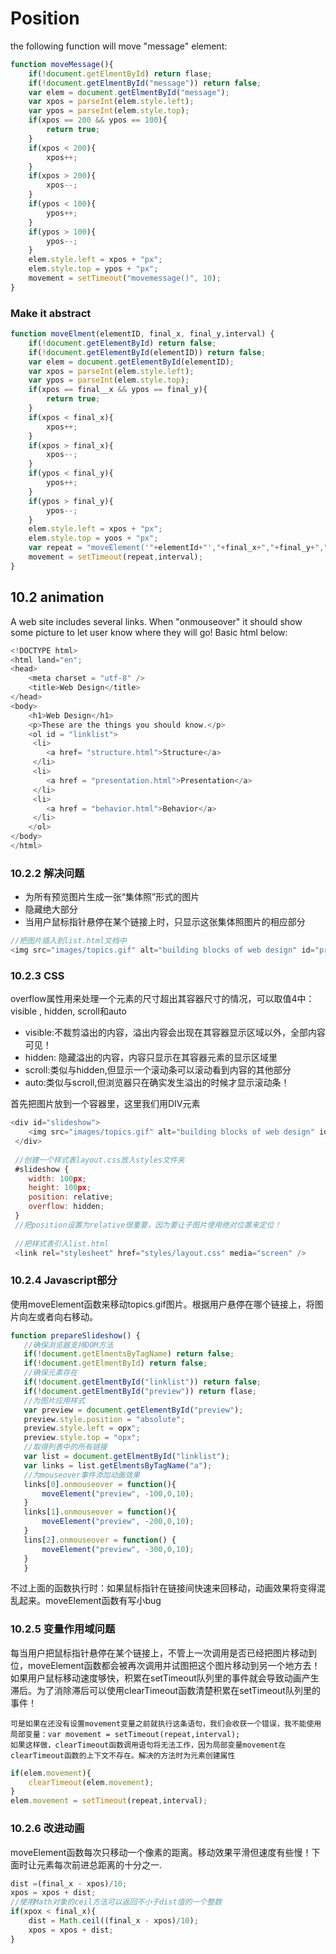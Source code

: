 # Position 
the following function will move "message" element:
```javascript
function moveMessage(){
    if(!document.getElmentById) return flase;
    if(!document.getElmentById("message")) return false;
    var elem = document.getElmentById("message");
    var xpos = parseInt(elem.style.left);
    var ypos = parseInt(elem.style.top);
    if(xpos == 200 && ypos == 100){
        return true;
    }
    if(xpos < 200){
        xpos++;
    }
    if(xpos > 200){
        xpos--;
    }
    if(ypos < 100){
        ypos++;
    }
    if(ypos > 100){
        ypos--;
    }
    elem.style.left = xpos + "px";
    elem.style.top = ypos + "px";
    movement = setTimeout("movemessage()", 10);
}
```

### Make it abstract

```javascript
function moveElment(elementID, final_x, final_y,interval) {
    if(!document.getElementById) return false;
    if(!document.getElementById(elementID)) return false;
    var elem = document.getElementById(elementID);
    var xpos = parseInt(elem.style.left);
    var ypos = parseInt(elem.style.top);
    if(xpos == final__x && ypos == final_y){
        return true;
    }
    if(xpos < final_x){
        xpos++;
    }
    if(xpos > final_x){
        xpos--;
    }
    if(ypos < final_y){
        ypos++;
    }
    if(ypos > final_y){
        ypos--;
    }
    elem.style.left = xpos + "px";
    elem.style.top = yoos + "px";
    var repeat = "moveElement('"+elementId+"',"+final_x+","+final_y+","+interval+")";
    movement = setTimeout(repeat,interval);
}
```
## 10.2 animation
A web site includes several links. When "onmouseover" it should show some picture to let user know where they will go! Basic html below:
```javascript
<!DOCTYPE html>
<html land="en";
<head>
    <meta charset = "utf-8" />
    <title>Web Design</title>
</head>
<body>
    <h1>Web Design</h1>
    <p>These are the things you should know.</p>
    <ol id = "linklist">
     <li>
        <a href= "structure.html">Structure</a>
     </li>
     <li>
        <a href = "presentation.html">Presentation</a>
     </li>
     <li>
        <a href = "behavior.html">Behavior</a>
     </li>
    </ol>
</body>
</html>
```
### 10.2.2 解决问题
- 为所有预览图片生成一张“集体照”形式的图片
- 隐藏绝大部分
- 当用户鼠标指针悬停在某个链接上时，只显示这张集体照图片的相应部分



```javascript
//把图片插入到list.html文档中
<img src="images/topics.gif" alt="building blocks of web design" id="preview" />
```
### 10.2.3 CSS
overflow属性用来处理一个元素的尺寸超出其容器尺寸的情况，可以取值4中：visible , hidden, scroll和auto
- visible:不裁剪溢出的内容，溢出内容会出现在其容器显示区域以外，全部内容可见！
- hidden: 隐藏溢出的内容，内容只显示在其容器元素的显示区域里
- scroll:类似与hidden,但显示一个滚动条可以滚动看到内容的其他部分
- auto:类似与scroll,但浏览器只在确实发生溢出的时候才显示滚动条！



首先把图片放到一个容器里，这里我们用DIV元素
```javascript
<div id="slideshow">
    <img src="images/topics.gif" alt="building blocks of web design" id="preview" />
 </div>
 
 //创建一个样式表layout.css放入styles文件夹
 #slideshow {
    width: 100px;
    height: 100px;
    position: relative;
    overflow: hidden;
 }
 //把position设置为relative很重要，因为要让子图片使用绝对位置来定位！
 
 //把样式表引入list.html
 <link rel="stylesheet" href="styles/layout.css" media="screen" />
 ```
 ### 10.2.4 Javascript部分
 使用moveElement函数来移动topics.gif图片。根据用户悬停在哪个链接上，将图片向左或者向右移动。
 ```javascript
 function prepareSlideshow() {
    //确保浏览器支持DOM方法
    if(!document.getElmentsByTagName) return false;
    if(!document.getElmentById) return false;
    //确保元素存在
    if(!document.getElmentById("linklist")) return false;
    if(!document.getElmentById("preview")) return flase;
    //为图片应用样式
    var preview = document.getElementById("preview");
    preview.style.position = "absolute";
    preview.style.left = opx";
    preview.style.top = "opx";
    //取得列表中的所有链接
    var list = document.getElmentById("linklist");
    var links = list.getElmentsByTagName("a");
    //为mouseover事件添加动画效果
    links[0].onmouseover = function(){
        moveElement("preview", -100,0,10);
    }
    links[1].onmouseover = function(){
        moveElement("preview", -200,0,10);
    }
    lins[2].onmouseover = function() {
        moveElement("preview", -300,0,10);
    }
    }
   ```
   不过上面的函数执行时：如果鼠标指针在链接间快速来回移动，动画效果将变得混乱起来。moveElement函数有写小bug
   
   ### 10.2.5 变量作用域问题
   每当用户把鼠标指针悬停在某个链接上，不管上一次调用是否已经把图片移动到位，moveElement函数都会被再次调用并试图把这个图片移动到另一个地方去！
   如果用户鼠标移动速度够快，积累在setTimeout队列里的事件就会导致动画产生滞后。为了消除滞后可以使用clearTimeout函数清楚积累在setTimeout队列里的事件！

    可是如果在还没有设置movement变量之前就执行这条语句，我们会收获一个错误，我不能使用局部变量：var movement = setTimeout(repeat,interval);
    如果这样做，clearTimeout函数调用语句将无法工作，因为局部变量movement在clearTimeout函数的上下文不存在。解决的方法时为元素创建属性
```javascript
if(elem.movement){
    clearTimeout(elem.movement);
}
elem.movement = setTimeout(repeat,interval);
```

### 10.2.6 改进动画

moveElement函数每次只移动一个像素的距离。移动效果平滑但速度有些慢！下面时让元素每次前进总距离的十分之一.
```javascript
dist =(final_x - xpos)/10;
xpos = xpos + dist;
//使用Math对象的ceil方法可以返回不小于dist值的一个整数
if(xpox < final_x){
    dist = Math.ceil((final_x - xpos)/10);
    xpos = xpos + dist;
}
```
 
